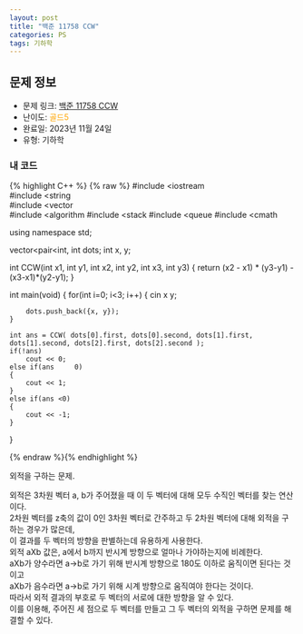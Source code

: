 ```yaml
---
layout: post
title: "백준 11758 CCW"
categories: PS
tags: 기하학
---
```


## 문제 정보
- 문제 링크: [백준 11758 CCW](https://www.acmicpc.net/problem/11758)
- 난이도: <span style="color:#FFA500">골드5</span>
- 완료일: 2023년 11월 24일
- 유형: 기하학

### 내 코드

{% highlight C++ %} {% raw %}
#include <iostream	
#include <string	
#include <vector	
#include <algorithm	
#include <stack	
#include <queue	
#include <cmath	

using namespace std;

vector<pair<int, int		 dots;
int x, y;

int CCW(int x1, int y1, int x2, int y2, int x3, int y3)
{
	return (x2 - x1) * (y3-y1) - (x3-x1)*(y2-y1);
}

int main(void)
{
	for(int i=0; i<3; i++)
	{
		cin 		 x 		 y;
		
		dots.push_back({x, y});
	}
	
	int ans = CCW( dots[0].first, dots[0].second, dots[1].first, dots[1].second, dots[2].first, dots[2].second );
	if(!ans)
		cout << 0;
	else if(ans 	0)
	{
		cout << 1;
	}
	else if(ans <0)
	{
		cout << -1;
	}
}

{% endraw %}{% endhighlight %}

외적을 구하는 문제. 

외적은 3차원 벡터 a, b가 주어졌을 때 이 두 벡터에 대해 모두 수직인 벡터를 찾는 연산이다.  
2차원 벡터를 z축의 값이 0인 3차원 벡터로 간주하고 두 2차원 벡터에 대해 외적을 구하는 경우가 많은데,  
이 결과를 두 벡터의 방향을 판별하는데 유용하게 사용한다.  
외적 aXb 값은, a에서 b까지 반시계 방향으로 얼마나 가야하는지에 비례한다.  
aXb가 양수라면 a→b로 가기 위해 반시계 방향으로 180도 이하로 움직이면 된다는 것이고  
aXb가 음수라면 a→b로 가기 위해 시계 방향으로 움직여야 한다는 것이다.  
따라서 외적 결과의 부호로 두 벡터의 서로에 대한 방향을 알 수 있다.  
이를 이용해, 주어진 세 점으로 두 벡터를 만들고 그 두 벡터의 외적을 구하면 문제를 해결할 수 있다.   

